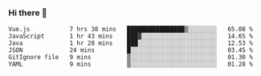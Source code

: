 ### Hi there 👋

<!--START_SECTION:waka-->

```text
Vue.js           7 hrs 38 mins   ████████████████▒░░░░░░░░   65.08 %
JavaScript       1 hr 43 mins    ███▓░░░░░░░░░░░░░░░░░░░░░   14.65 %
Java             1 hr 28 mins    ███░░░░░░░░░░░░░░░░░░░░░░   12.53 %
JSON             24 mins         █░░░░░░░░░░░░░░░░░░░░░░░░   03.45 %
GitIgnore file   9 mins          ▒░░░░░░░░░░░░░░░░░░░░░░░░   01.30 %
YAML             9 mins          ▒░░░░░░░░░░░░░░░░░░░░░░░░   01.28 %
```

<!--END_SECTION:waka-->

<!--
**Jonas-VanHaeken/Jonas-VanHaeken** is a ✨ _special_ ✨ repository because its `README.md` (this file) appears on your GitHub profile.

Here are some ideas to get you started:

- 🔭 I’m currently working on ...
- 🌱 I’m currently learning ...
- 👯 I’m looking to collaborate on ...
- 🤔 I’m looking for help with ...
- 💬 Ask me about ...
- 📫 How to reach me: ...
- 😄 Pronouns: ...
- ⚡ Fun fact: ...
-->
